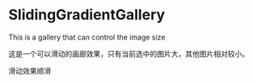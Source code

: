 # SlidingGradientGallery
This is a  gallery that can control the image size

这是一个可以滑动的画廊效果，只有当前选中的图片大，其他图片相对较小。

滑动效果顺滑
